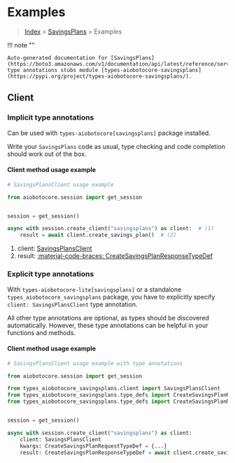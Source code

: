 # Examples

> [Index](../README.md) > [SavingsPlans](./README.md) > Examples

!!! note ""

    Auto-generated documentation for [SavingsPlans](https://boto3.amazonaws.com/v1/documentation/api/latest/reference/services/savingsplans.html#savingsplans)
    type annotations stubs module [types-aiobotocore-savingsplans](https://pypi.org/project/types-aiobotocore-savingsplans/).

## Client

### Implicit type annotations

Can be used with `types-aiobotocore[savingsplans]` package installed.

Write your `SavingsPlans` code as usual,
type checking and code completion should work out of the box.



#### Client method usage example

```python
# SavingsPlansClient usage example

from aiobotocore.session import get_session


session = get_session()

async with session.create_client("savingsplans") as client:  # (1)
    result = await client.create_savings_plan()  # (2)
```

1. client: [SavingsPlansClient](./client.md)
2. result: [:material-code-braces: CreateSavingsPlanResponseTypeDef](./type_defs.md#createsavingsplanresponsetypedef)






### Explicit type annotations

With `types-aiobotocore-lite[savingsplans]`
or a standalone `types_aiobotocore_savingsplans` package, you have to explicitly specify
`client: SavingsPlansClient` type annotation.

All other type annotations are optional, as types should be discovered automatically.
However, these type annotations can be helpful in your functions and methods.


#### Client method usage example

```python
# SavingsPlansClient usage example with type annotations

from aiobotocore.session import get_session

from types_aiobotocore_savingsplans.client import SavingsPlansClient
from types_aiobotocore_savingsplans.type_defs import CreateSavingsPlanResponseTypeDef
from types_aiobotocore_savingsplans.type_defs import CreateSavingsPlanRequestTypeDef


session = get_session()

async with session.create_client("savingsplans") as client:
    client: SavingsPlansClient
    kwargs: CreateSavingsPlanRequestTypeDef = {...}
    result: CreateSavingsPlanResponseTypeDef = await client.create_savings_plan(**kwargs)
```




